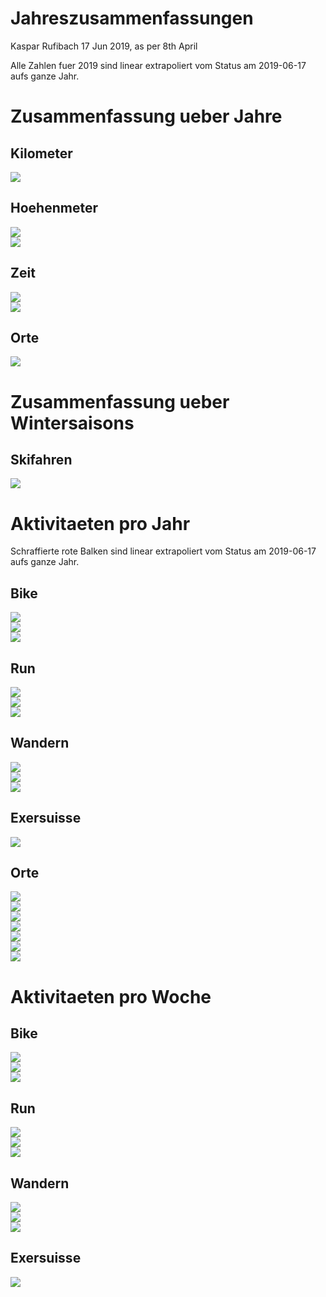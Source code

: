 Jahreszusammenfassungen
================
Kaspar Rufibach
17 Jun 2019, as per 8th April

Alle Zahlen fuer 2019 sind linear extrapoliert vom Status am 2019-06-17 aufs ganze Jahr.

Zusammenfassung ueber Jahre
===========================

Kilometer
---------

<img src="9_zsf_files/figure-markdown_github/unnamed-chunk-1-1.png" style="display: block; margin: auto;" />

Hoehenmeter
-----------

<img src="9_zsf_files/figure-markdown_github/unnamed-chunk-2-1.png" style="display: block; margin: auto;" />

<img src="9_zsf_files/figure-markdown_github/unnamed-chunk-3-1.png" style="display: block; margin: auto;" />

Zeit
----

<img src="9_zsf_files/figure-markdown_github/unnamed-chunk-4-1.png" style="display: block; margin: auto;" />

<img src="9_zsf_files/figure-markdown_github/unnamed-chunk-5-1.png" style="display: block; margin: auto;" />

Orte
----

<img src="9_zsf_files/figure-markdown_github/unnamed-chunk-6-1.png" style="display: block; margin: auto;" />

Zusammenfassung ueber Wintersaisons
===================================

Skifahren
---------

<img src="9_zsf_files/figure-markdown_github/unnamed-chunk-7-1.png" style="display: block; margin: auto;" />

Aktivitaeten pro Jahr
=====================

Schraffierte rote Balken sind linear extrapoliert vom Status am 2019-06-17 aufs ganze Jahr.

Bike
----

<img src="9_zsf_files/figure-markdown_github/unnamed-chunk-8-1.png" style="display: block; margin: auto;" /><img src="9_zsf_files/figure-markdown_github/unnamed-chunk-8-2.png" style="display: block; margin: auto;" /><img src="9_zsf_files/figure-markdown_github/unnamed-chunk-8-3.png" style="display: block; margin: auto;" />

Run
---

<img src="9_zsf_files/figure-markdown_github/unnamed-chunk-9-1.png" style="display: block; margin: auto;" /><img src="9_zsf_files/figure-markdown_github/unnamed-chunk-9-2.png" style="display: block; margin: auto;" /><img src="9_zsf_files/figure-markdown_github/unnamed-chunk-9-3.png" style="display: block; margin: auto;" />

Wandern
-------

<img src="9_zsf_files/figure-markdown_github/unnamed-chunk-10-1.png" style="display: block; margin: auto;" /><img src="9_zsf_files/figure-markdown_github/unnamed-chunk-10-2.png" style="display: block; margin: auto;" /><img src="9_zsf_files/figure-markdown_github/unnamed-chunk-10-3.png" style="display: block; margin: auto;" />

Exersuisse
----------

<img src="9_zsf_files/figure-markdown_github/unnamed-chunk-11-1.png" style="display: block; margin: auto;" />

Orte
----

<img src="9_zsf_files/figure-markdown_github/unnamed-chunk-12-1.png" style="display: block; margin: auto;" /><img src="9_zsf_files/figure-markdown_github/unnamed-chunk-12-2.png" style="display: block; margin: auto;" /><img src="9_zsf_files/figure-markdown_github/unnamed-chunk-12-3.png" style="display: block; margin: auto;" /><img src="9_zsf_files/figure-markdown_github/unnamed-chunk-12-4.png" style="display: block; margin: auto;" /><img src="9_zsf_files/figure-markdown_github/unnamed-chunk-12-5.png" style="display: block; margin: auto;" /><img src="9_zsf_files/figure-markdown_github/unnamed-chunk-12-6.png" style="display: block; margin: auto;" /><img src="9_zsf_files/figure-markdown_github/unnamed-chunk-12-7.png" style="display: block; margin: auto;" />

Aktivitaeten pro Woche
======================

Bike
----

<img src="9_zsf_files/figure-markdown_github/unnamed-chunk-13-1.png" style="display: block; margin: auto;" /><img src="9_zsf_files/figure-markdown_github/unnamed-chunk-13-2.png" style="display: block; margin: auto;" /><img src="9_zsf_files/figure-markdown_github/unnamed-chunk-13-3.png" style="display: block; margin: auto;" />

Run
---

<img src="9_zsf_files/figure-markdown_github/unnamed-chunk-14-1.png" style="display: block; margin: auto;" /><img src="9_zsf_files/figure-markdown_github/unnamed-chunk-14-2.png" style="display: block; margin: auto;" /><img src="9_zsf_files/figure-markdown_github/unnamed-chunk-14-3.png" style="display: block; margin: auto;" />

Wandern
-------

<img src="9_zsf_files/figure-markdown_github/unnamed-chunk-15-1.png" style="display: block; margin: auto;" /><img src="9_zsf_files/figure-markdown_github/unnamed-chunk-15-2.png" style="display: block; margin: auto;" /><img src="9_zsf_files/figure-markdown_github/unnamed-chunk-15-3.png" style="display: block; margin: auto;" />

Exersuisse
----------

<img src="9_zsf_files/figure-markdown_github/unnamed-chunk-16-1.png" style="display: block; margin: auto;" />

